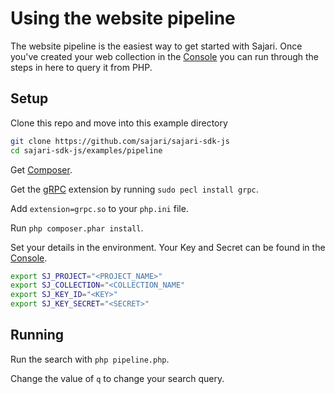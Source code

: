 # Using the website pipeline

The website pipeline is the easiest way to get started with Sajari. Once you've created your web collection in the [Console](https://www.sajari.com/app/#/) you can run through the steps in here to query it from PHP.

## Setup

Clone this repo and move into this example directory

```sh
git clone https://github.com/sajari/sajari-sdk-js
cd sajari-sdk-js/examples/pipeline
```

Get [Composer](https://getcomposer.org/download/).

Get the [gRPC](https://pecl.php.net/package/gRPC) extension by running `sudo pecl install grpc`.

Add `extension=grpc.so` to your `php.ini` file.

Run `php composer.phar install`.

Set your details in the environment. Your Key and Secret can be found in the [Console](https://www.sajari.com/app/#/collection/list).

```sh
export SJ_PROJECT="<PROJECT_NAME>"
export SJ_COLLECTION="<COLLECTION_NAME"
export SJ_KEY_ID="<KEY>"
export SJ_KEY_SECRET="<SECRET>"
```



## Running

Run the search with `php pipeline.php`.

Change the value of `q` to change your search query.
